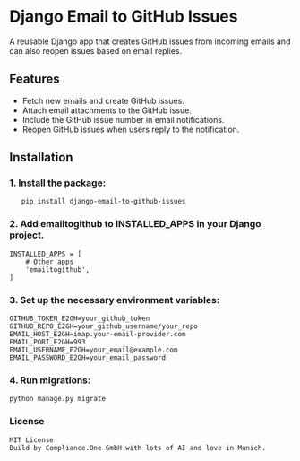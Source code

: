 
# Django Email to GitHub Issues

A reusable Django app that creates GitHub issues from incoming emails and can also reopen issues based on email replies.

## Features
- Fetch new emails and create GitHub issues.
- Attach email attachments to the GitHub issue.
- Include the GitHub issue number in email notifications.
- Reopen GitHub issues when users reply to the notification.

## Installation

### 1. Install the package:

       pip install django-email-to-github-issues

### 2. Add emailtogithub to INSTALLED_APPS in your Django project.

    INSTALLED_APPS = [
        # Other apps
        'emailtogithub',
    ]

### 3. Set up the necessary environment variables:

    GITHUB_TOKEN_E2GH=your_github_token
    GITHUB_REPO_E2GH=your_github_username/your_repo
    EMAIL_HOST_E2GH=imap.your-email-provider.com
    EMAIL_PORT_E2GH=993
    EMAIL_USERNAME_E2GH=your_email@example.com
    EMAIL_PASSWORD_E2GH=your_email_password

### 4.	Run migrations:

    python manage.py migrate

### License
```plaintext
MIT License
Build by Compliance.One GmbH with lots of AI and love in Munich.

